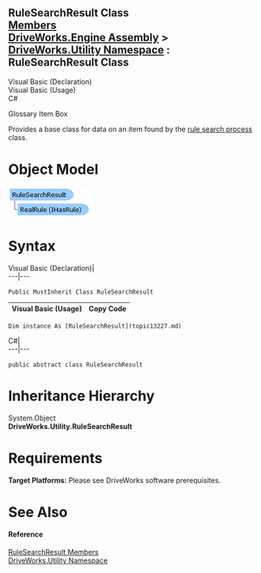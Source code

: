 RuleSearchResult Class   
[Members](topic13228.md)   
[DriveWorks.Engine Assembly](topic2156.md) > [DriveWorks.Utility Namespace](topic13190.md) : RuleSearchResult Class  
---  
  
Visual Basic (Declaration)    
Visual Basic (Usage)    
C# 

Glossary Item Box

Provides a base class for data on an item found by the [rule search process](topic13212.md) class. 

# Object Model

![](dotnetdiagramimages/image721.png)

# Syntax

Visual Basic (Declaration)|   
---|---  
      
    
    Public MustInherit Class RuleSearchResult   
  
Visual Basic (Usage)| Copy Code  
---|---  
      
    
    Dim instance As [RuleSearchResult](topic13227.md)  
  
C#|   
---|---  
      
    
    public abstract class RuleSearchResult   
  
# Inheritance Hierarchy

System.Object  
**DriveWorks.Utility.RuleSearchResult**  


# Requirements

**Target Platforms:** Please see DriveWorks software prerequisites.

# See Also

#### Reference

[RuleSearchResult Members](topic13228.md)   
[DriveWorks.Utility Namespace](topic13190.md)


